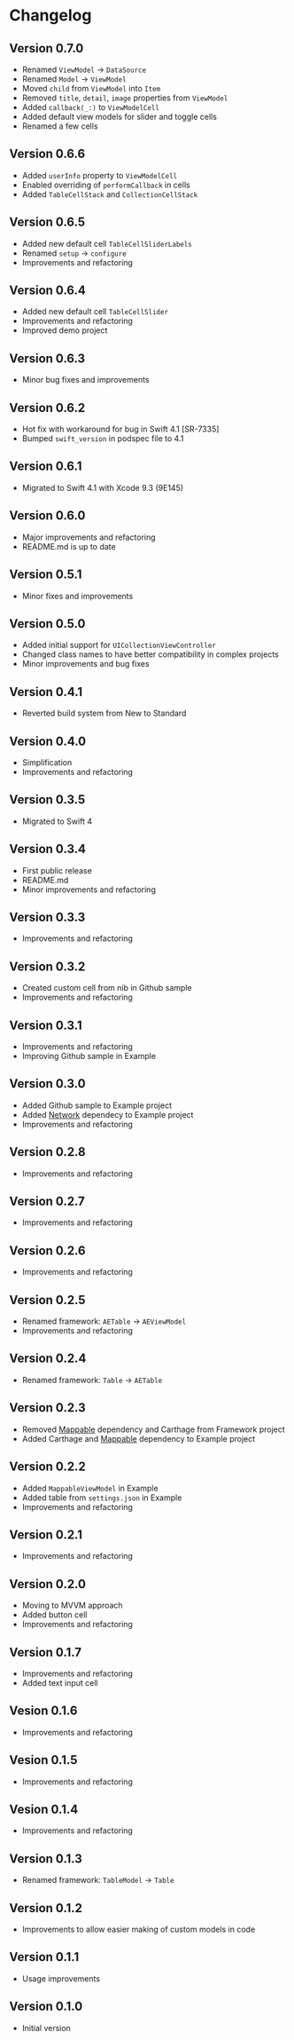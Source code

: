 # Changelog

## Version 0.7.0

- Renamed `ViewModel` -> `DataSource`
- Renamed `Model` -> `ViewModel`
- Moved `child` from `ViewModel` into `Item`
- Removed `title`, `detail`, `image` properties from `ViewModel`
- Added `callback(_:)` to `ViewModelCell`
- Added default view models for slider and toggle cells
- Renamed a few cells

## Version 0.6.6

- Added `userInfo` property to `ViewModelCell`
- Enabled overriding of `performCallback` in cells
- Added `TableCellStack` and `CollectionCellStack`

## Version 0.6.5

- Added new default cell `TableCellSliderLabels`
- Renamed `setup` -> `configure`
- Improvements and refactoring

## Version 0.6.4

- Added new default cell `TableCellSlider`
- Improvements and refactoring
- Improved demo project

## Version 0.6.3

- Minor bug fixes and improvements

## Version 0.6.2

- Hot fix with workaround for bug in Swift 4.1 [SR-7335]
- Bumped `swift_version` in podspec file to 4.1

## Version 0.6.1

- Migrated to Swift 4.1 with Xcode 9.3 (9E145)

## Version 0.6.0

- Major improvements and refactoring
- README.md is up to date

## Version 0.5.1

- Minor fixes and improvements

## Version 0.5.0

- Added initial support for `UICollectionViewController`
- Changed class names to have better compatibility in complex projects
- Minor improvements and bug fixes

## Version 0.4.1

- Reverted build system from New to Standard

## Version 0.4.0

- Simplification
- Improvements and refactoring

## Version 0.3.5

- Migrated to Swift 4

## Version 0.3.4

- First public release
- README.md
- Minor improvements and refactoring

## Version 0.3.3

- Improvements and refactoring 

## Version 0.3.2

- Created custom cell from nib in Github sample
- Improvements and refactoring

## Version 0.3.1

- Improvements and refactoring
- Improving Github sample in Example

## Version 0.3.0

- Added Github sample to Example project
- Added [Network](https://github.com/tadija/mappable) dependecy to Example project
- Improvements and refactoring

## Version 0.2.8

- Improvements and refactoring

## Version 0.2.7

- Improvements and refactoring

## Version 0.2.6

- Improvements and refactoring

## Version 0.2.5

- Renamed framework: `AETable` -> `AEViewModel`
- Improvements and refactoring

## Version 0.2.4

- Renamed framework: `Table` -> `AETable`

## Version 0.2.3

- Removed [Mappable](https://github.com/tadija/mappable) dependency and Carthage from Framework project
- Added Carthage and [Mappable](https://github.com/tadija/mappable) dependency to Example project

## Version 0.2.2

- Added `MappableViewModel` in Example
- Added table from `settings.json` in Example
- Improvements and refactoring 

## Version 0.2.1

- Improvements and refactoring

## Version 0.2.0

- Moving to MVVM approach
- Added button cell
- Improvements and refactoring

## Version 0.1.7

- Improvements and refactoring
- Added text input cell

## Vesion 0.1.6

- Improvements and refactoring

## Vesion 0.1.5

- Improvements and refactoring

## Vesion 0.1.4

- Improvements and refactoring

## Version 0.1.3

- Renamed framework: `TableModel` -> `Table`

## Version 0.1.2

- Improvements to allow easier making of custom models in code

## Version 0.1.1

- Usage improvements

## Version 0.1.0

- Initial version
